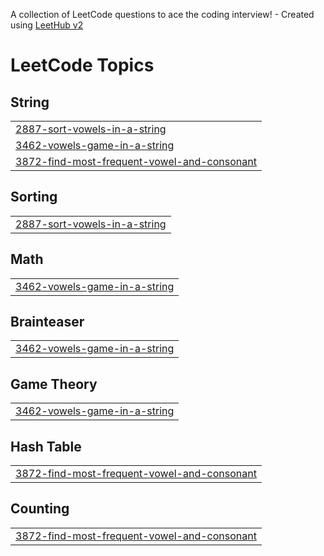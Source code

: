 A collection of LeetCode questions to ace the coding interview! - Created using [LeetHub v2](https://github.com/arunbhardwaj/LeetHub-2.0)
<!---LeetCode Topics Start-->
# LeetCode Topics
## String
|  |
| ------- |
| [2887-sort-vowels-in-a-string](https://github.com/Codealpha07/LeetCode-POTD/tree/master/2887-sort-vowels-in-a-string) |
| [3462-vowels-game-in-a-string](https://github.com/Codealpha07/LeetCode-POTD/tree/master/3462-vowels-game-in-a-string) |
| [3872-find-most-frequent-vowel-and-consonant](https://github.com/Codealpha07/LeetCode-POTD/tree/master/3872-find-most-frequent-vowel-and-consonant) |
## Sorting
|  |
| ------- |
| [2887-sort-vowels-in-a-string](https://github.com/Codealpha07/LeetCode-POTD/tree/master/2887-sort-vowels-in-a-string) |
## Math
|  |
| ------- |
| [3462-vowels-game-in-a-string](https://github.com/Codealpha07/LeetCode-POTD/tree/master/3462-vowels-game-in-a-string) |
## Brainteaser
|  |
| ------- |
| [3462-vowels-game-in-a-string](https://github.com/Codealpha07/LeetCode-POTD/tree/master/3462-vowels-game-in-a-string) |
## Game Theory
|  |
| ------- |
| [3462-vowels-game-in-a-string](https://github.com/Codealpha07/LeetCode-POTD/tree/master/3462-vowels-game-in-a-string) |
## Hash Table
|  |
| ------- |
| [3872-find-most-frequent-vowel-and-consonant](https://github.com/Codealpha07/LeetCode-POTD/tree/master/3872-find-most-frequent-vowel-and-consonant) |
## Counting
|  |
| ------- |
| [3872-find-most-frequent-vowel-and-consonant](https://github.com/Codealpha07/LeetCode-POTD/tree/master/3872-find-most-frequent-vowel-and-consonant) |
<!---LeetCode Topics End-->